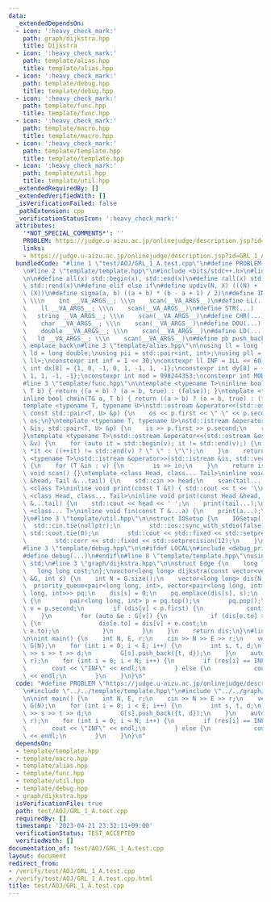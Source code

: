 ```yaml
---
data:
  _extendedDependsOn:
  - icon: ':heavy_check_mark:'
    path: graph/dijkstra.hpp
    title: Dijkstra
  - icon: ':heavy_check_mark:'
    path: template/alias.hpp
    title: template/alias.hpp
  - icon: ':heavy_check_mark:'
    path: template/debug.hpp
    title: template/debug.hpp
  - icon: ':heavy_check_mark:'
    path: template/func.hpp
    title: template/func.hpp
  - icon: ':heavy_check_mark:'
    path: template/macro.hpp
    title: template/macro.hpp
  - icon: ':heavy_check_mark:'
    path: template/template.hpp
    title: template/template.hpp
  - icon: ':heavy_check_mark:'
    path: template/util.hpp
    title: template/util.hpp
  _extendedRequiredBy: []
  _extendedVerifiedWith: []
  _isVerificationFailed: false
  _pathExtension: cpp
  _verificationStatusIcon: ':heavy_check_mark:'
  attributes:
    '*NOT_SPECIAL_COMMENTS*': ''
    PROBLEM: https://judge.u-aizu.ac.jp/onlinejudge/description.jsp?id=GRL_1_A
    links:
    - https://judge.u-aizu.ac.jp/onlinejudge/description.jsp?id=GRL_1_A
  bundledCode: "#line 1 \"test/AOJ/GRL_1_A.test.cpp\"\n#define PROBLEM \"https://judge.u-aizu.ac.jp/onlinejudge/description.jsp?id=GRL_1_A\"\
    \n#line 2 \"template/template.hpp\"\n#include <bits/stdc++.h>\n#line 3 \"template/macro.hpp\"\
    \n\n#define all(x) std::begin(x), std::end(x)\n#define rall(x) std::rbegin(x),\
    \ std::rend(x)\n#define elif else if\n#define updiv(N, X) (((N) + (X) - (1)) /\
    \ (X))\n#define sigma(a, b) ((a + b) * (b - a + 1) / 2)\n#define INT(...)    \
    \ \\\n    int __VA_ARGS__; \\\n    scan(__VA_ARGS__)\n#define LL(...)     \\\n\
    \    ll __VA_ARGS__; \\\n    scan(__VA_ARGS__)\n#define STR(...)        \\\n \
    \   string __VA_ARGS__; \\\n    scan(__VA_ARGS__)\n#define CHR(...)      \\\n\
    \    char __VA_ARGS__; \\\n    scan(__VA_ARGS__)\n#define DOU(...)        \\\n\
    \    double __VA_ARGS__; \\\n    scan(__VA_ARGS__)\n#define LD(...)     \\\n \
    \   ld __VA_ARGS__; \\\n    scan(__VA_ARGS__)\n#define pb push_back\n#define eb\
    \ emplace_back\n#line 3 \"template/alias.hpp\"\n\nusing ll = long long;\nusing\
    \ ld = long double;\nusing pii = std::pair<int, int>;\nusing pll = std::pair<ll,\
    \ ll>;\nconstexpr int inf = 1 << 30;\nconstexpr ll INF = 1LL << 60;\nconstexpr\
    \ int dx[8] = {1, 0, -1, 0, 1, -1, 1, -1};\nconstexpr int dy[8] = {0, 1, 0, -1,\
    \ 1, 1, -1, -1};\nconstexpr int mod = 998244353;\nconstexpr int MOD = 1e9 + 7;\n\
    #line 3 \"template/func.hpp\"\n\ntemplate <typename T>\ninline bool chmax(T& a,\
    \ T b) { return ((a < b) ? (a = b, true) : (false)); }\ntemplate <typename T>\n\
    inline bool chmin(T& a, T b) { return ((a > b) ? (a = b, true) : (false)); }\n\
    template <typename T, typename U>\nstd::ostream &operator<<(std::ostream &os,\
    \ const std::pair<T, U> &p) {\n    os << p.first << \" \" << p.second;\n    return\
    \ os;\n}\ntemplate <typename T, typename U>\nstd::istream &operator>>(std::istream\
    \ &is, std::pair<T, U> &p) {\n    is >> p.first >> p.second;\n    return is;\n\
    }\ntemplate <typename T>\nstd::ostream &operator<<(std::ostream &os, const std::vector<T>\
    \ &v) {\n    for (auto it = std::begin(v); it != std::end(v);) {\n        os <<\
    \ *it << ((++it) != std::end(v) ? \" \" : \"\");\n    }\n    return os;\n}\ntemplate\
    \ <typename T>\nstd::istream &operator>>(std::istream &is, std::vector<T> &v)\
    \ {\n    for (T &in : v) {\n        is >> in;\n    }\n    return is;\n}\ninline\
    \ void scan() {}\ntemplate <class Head, class... Tail>\ninline void scan(Head\
    \ &head, Tail &...tail) {\n    std::cin >> head;\n    scan(tail...);\n}\ntemplate\
    \ <class T>\ninline void print(const T &t) { std::cout << t << '\\n'; }\ntemplate\
    \ <class Head, class... Tail>\ninline void print(const Head &head, const Tail\
    \ &...tail) {\n    std::cout << head << ' ';\n    print(tail...);\n}\ntemplate\
    \ <class... T>\ninline void fin(const T &...a) {\n    print(a...);\n    exit(0);\n\
    }\n#line 3 \"template/util.hpp\"\n\nstruct IOSetup {\n    IOSetup() {\n      \
    \  std::cin.tie(nullptr);\n        std::ios::sync_with_stdio(false);\n       \
    \ std::cout.tie(0);\n        std::cout << std::fixed << std::setprecision(12);\n\
    \        std::cerr << std::fixed << std::setprecision(12);\n    }\n} IOSetup;\n\
    #line 3 \"template/debug.hpp\"\n\n#ifdef LOCAL\n#include <debug_print.hpp>\n#else\n\
    #define debug(...)\n#endif\n#line 8 \"template/template.hpp\"\nusing namespace\
    \ std;\n#line 3 \"graph/dijkstra.hpp\"\n\nstruct Edge {\n    long long to;\n \
    \   long long cost;\n};\nvector<long long> dijkstra(const vector<vector<Edge>>\
    \ &G, int s) {\n    int N = G.size();\n    vector<long long> dis(N, INF);\n  \
    \  priority_queue<pair<long long, int>, vector<pair<long long, int>>, greater<pair<long\
    \ long, int>>> pq;\n    dis[s] = 0;\n    pq.emplace(dis[s], s);\n    while (!pq.empty())\
    \ {\n        pair<long long, int> p = pq.top();\n        pq.pop();\n        int\
    \ v = p.second;\n        if (dis[v] < p.first) {\n            continue;\n    \
    \    }\n        for (auto &e : G[v]) {\n            if (dis[e.to] > dis[v] + e.cost)\
    \ {\n                dis[e.to] = dis[v] + e.cost;\n                pq.emplace(dis[e.to],\
    \ e.to);\n            }\n        }\n    }\n    return dis;\n}\n#line 4 \"test/AOJ/GRL_1_A.test.cpp\"\
    \n\nint main() {\n    int N, E, r;\n    cin >> N >> E >> r;\n    vector<vector<Edge>>\
    \ G(N);\n    for (int i = 0; i < E; i++) {\n        int s, t, d;\n        cin\
    \ >> s >> t >> d;\n        G[s].push_back({t, d});\n    }\n    auto res = dijkstra(G,\
    \ r);\n    for (int i = 0; i < N; i++) {\n        if (res[i] == INF) {\n     \
    \       cout << \"INF\" << endl;\n        } else {\n            cout << res[i]\
    \ << endl;\n        }\n    }\n}\n"
  code: "#define PROBLEM \"https://judge.u-aizu.ac.jp/onlinejudge/description.jsp?id=GRL_1_A\"\
    \n#include \"../../template/template.hpp\"\n#include \"../../graph/dijkstra.hpp\"\
    \n\nint main() {\n    int N, E, r;\n    cin >> N >> E >> r;\n    vector<vector<Edge>>\
    \ G(N);\n    for (int i = 0; i < E; i++) {\n        int s, t, d;\n        cin\
    \ >> s >> t >> d;\n        G[s].push_back({t, d});\n    }\n    auto res = dijkstra(G,\
    \ r);\n    for (int i = 0; i < N; i++) {\n        if (res[i] == INF) {\n     \
    \       cout << \"INF\" << endl;\n        } else {\n            cout << res[i]\
    \ << endl;\n        }\n    }\n}\n"
  dependsOn:
  - template/template.hpp
  - template/macro.hpp
  - template/alias.hpp
  - template/func.hpp
  - template/util.hpp
  - template/debug.hpp
  - graph/dijkstra.hpp
  isVerificationFile: true
  path: test/AOJ/GRL_1_A.test.cpp
  requiredBy: []
  timestamp: '2023-04-21 23:32:11+09:00'
  verificationStatus: TEST_ACCEPTED
  verifiedWith: []
documentation_of: test/AOJ/GRL_1_A.test.cpp
layout: document
redirect_from:
- /verify/test/AOJ/GRL_1_A.test.cpp
- /verify/test/AOJ/GRL_1_A.test.cpp.html
title: test/AOJ/GRL_1_A.test.cpp
---
```


